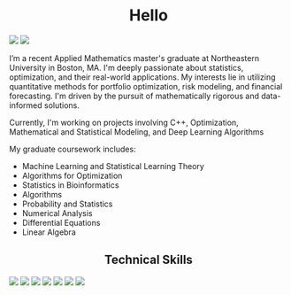 <h1 align = "center"> Hello </h1>

[![](https://img.shields.io/badge/LinkedIn-0077B5?style=for-the-badge&logo=linkedin&logoColor=white)](https://www.linkedin.com/in/sanketsrivastava2/) [![](https://img.shields.io/badge/Microsoft_Outlook-0078D4?style=for-the-badge&logo=microsoft-outlook&logoColor=white)](mailto:srivastava.sank@northeastern.edu)

I’m a recent Applied Mathematics master's graduate at Northeastern University in Boston, MA.
I'm deeply passionate about statistics, optimization, and their real-world applications. My interests lie in utilizing quantitative methods for portfolio optimization, risk modeling, and financial forecasting. I'm driven by the pursuit of mathematically rigorous and data-informed solutions.

Currently, I'm working on projects involving C++, Optimization, Mathematical and Statistical Modeling, and Deep Learning Algorithms


 My graduate coursework includes:
* Machine Learning and Statistical Learning Theory
* Algorithms for Optimization
* Statistics in Bioinformatics
* Algorithms
* Probability and Statistics
* Numerical Analysis
* Differential Equations
* Linear Algebra

<h2 align = "center"> Technical Skills </h2>

[![](https://img.shields.io/badge/C++-00599C?style=flat-square&logo=C%2B%2B&logoColor=white)](cplusplus.com) [![](https://img.shields.io/badge/Python-FFD43B?style=for-the-badge&logo=python&logoColor=blue)](www.python.org) [![](https://img.shields.io/badge/R-276DC3?style=for-the-badge&logo=r&logoColor=white)](https://www.r-project.org/) [![](https://img.shields.io/badge/Pandas-2C2D72?style=for-the-badge&logo=pandas&logoColor=white)](pandas.pydata.org) [![](https://img.shields.io/badge/Numpy-777BB4?style=for-the-badge&logo=numpy&logoColor=white)](numpy.org) [![](https://img.shields.io/badge/LaTeX-47A141?style=for-the-badge&logo=LaTeX&logoColor=white)](latex-project.org) [![](https://img.shields.io/badge/Microsoft_Excel-217346?style=for-the-badge&logo=microsoft-excel&logoColor=white)](https://www.microsoft.com/en-us/microsoft-365/excel)
<!--
**sanketsriv22/sanketsriv22** is a ✨ _special_ ✨ repository because its `README.md` (this file) appears on your GitHub profile.

Here are some ideas to get you started:

- 🔭 I’m currently working on ...
- 🌱 I’m currently learning ...
- 👯 I’m looking to collaborate on ...
- 🤔 I’m looking for help with ...
- 💬 Ask me about ...
- 📫 How to reach me: ...
- 😄 Pronouns: ...
- ⚡ Fun fact: ...
-->
